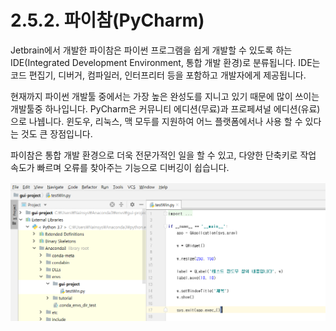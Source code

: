 # 2.5.2. 파이참(PyCharm)

Jetbrain에서 개발한 파이참은 파이썬 프로그램을 쉽게 개발할 수 있도록 하는 IDE(Integrated Development Environment, 통합 개발 환경)로 분류됩니다. IDE는 코드 편집기, 디버거, 컴파일러, 인터프리터 등을 포함하고 개발자에게 제공됩니다.

현재까지 파이썬 개발툴 중에서는 가장 높은 완성도를 지니고 있기 때문에 많이 쓰이는 개발툴중 하나입니다. PyCharm은 커뮤니티 에디션(무료)과 프로페셔널 에디션(유료)으로 나뉍니다. 윈도우, 리눅스, 맥 모두를 지원하여 어느 플랫폼에서나 사용 할 수 있다는 것도 큰 장점입니다.

파이참은 통합 개발 환경으로 더욱 전문가적인 일을 할 수 있고, 다양한 단축키로 작업 속도가 빠르며 오류를 찾아주는 기능으로 디버깅이 쉽습니다.

![](../../.gitbook/assets/1612.png)
